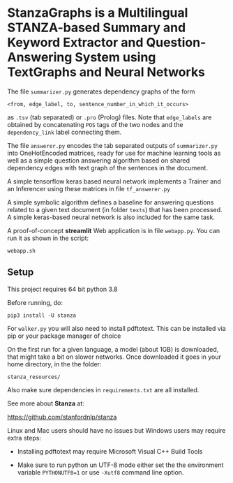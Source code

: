 # StanzaGraphs is a Multilingual STANZA-based Summary and Keyword Extractor and Question-Answering System using TextGraphs and Neural Networks


The file ```summarizer.py``` generates dependency graphs of the form

```<from, edge_label, to, sentence_number_in_which_it_occurs>```

as ```.tsv``` (tab separated) or ```.pro``` (Prolog) files.
Note that ```edge_labels``` are obtained by concatenating ```POS``` tags of the two nodes and the ```dependency_link``` label connecting them.

The file ```answerer.py``` encodes the tab separated outputs of ```summarizer.py```
into OneHotEncoded matrices, ready for use for machine learning tools as well as a simple question answering algorithm based on shared dependency edges with text graph of the sentences in the document. 

A simple tensorflow keras based neural network implements a Trainer and an Inferencer using these matrices in file ```tf_answerer.py```

A simple symbolic algorithm defines a baseline for answering questions related to a given text document (in folder ```texts```) that has been processed. A simple keras-based neural network is also included for the same task.

A proof-of-concept **streamlit** Web application is in file ```webapp.py```. You can run it as shown in the script: 

```webapp.sh```

## Setup

This project requires 64 bit python 3.8 

Before running, do:

```pip3 install -U stanza```

For ```walker.py``` you will also need to install pdftotext. This can be installed via pip
or your package manager of choice

On the first run for a given language, a model (about 1GB) is downloaded,
that might take a bit on slower networks. Once downloaded it goes in your home directory, in the the folder:

```stanza_resources/ ```

Also make sure dependencies in ```requirements.txt``` are all installed.

See more about **Stanza** at:

https://github.com/stanfordnlp/stanza

Linux and Mac users should have no issues but Windows users may require extra steps:

* Installing pdftotext may require Microsoft Visual C++ Build Tools

* Make sure to run python un UTF-8 mode either
set the the environment variable ```PYTHONUTF8=1``` or use ```-Xutf8``` command line option.


